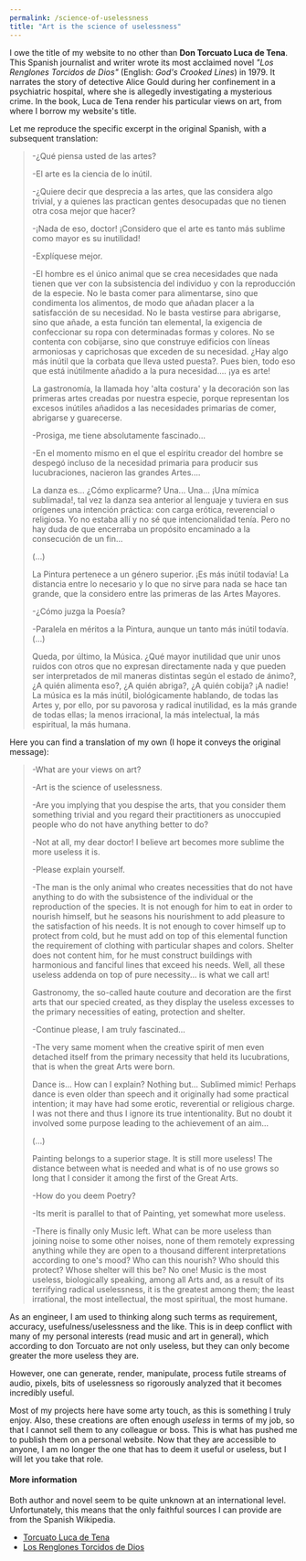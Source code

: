 ```yaml
---
permalink: /science-of-uselessness
title: "Art is the science of uselessness"
---
```


I owe the title of my website to no other than **Don Torcuato Luca de Tena**.
This Spanish journalist and writer wrote its most acclaimed novel
_"Los Renglones Torcidos de Dios"_
(English: _God's Crooked Lines_) in 1979.
It narrates the story of detective Alice Gould during her confinement in a psychiatric
hospital, where she is allegedly investigating a mysterious crime. In the book, Luca de Tena
render his particular views on art, from where I borrow my website's title.

Let me reproduce the specific excerpt in the original Spanish, with a subsequent translation:

>-¿Qué piensa usted de las artes?
>
>-El arte es la ciencia de lo inútil.
>
>-¿Quiere decir que desprecia a las artes, que las considera algo trivial, y a quienes las practican gentes desocupadas que no tienen otra cosa mejor que hacer?
>
>-¡Nada de eso, doctor! ¡Considero que el arte es tanto más sublime como mayor es su inutilidad!
>
>-Explíquese mejor.
>
>-El hombre es el único animal que se crea necesidades que nada tienen que ver con la subsistencia del individuo
>y con la reproducción de la especie. No le basta comer para alimentarse,
>sino que condimenta los alimentos, de modo que añadan placer a la satisfacción de su necesidad.
>No le basta vestirse para abrigarse, sino que añade, a esta función tan elemental,
>la exigencia de confeccionar su ropa con determinadas formas y colores.
>No se contenta con cobijarse, sino que construye edificios con líneas armoniosas y caprichosas
>que exceden de su necesidad.
>¿Hay algo más inútil que la corbata que lleva usted puesta?.
>Pues bien, todo eso que está inútilmente añadido a la pura necesidad.... ¡ya es arte!
>
>La gastronomía, la llamada hoy 'alta costura' y la decoración son las primeras artes creadas por nuestra especie, porque representan los excesos inútiles añadidos a las necesidades primarias de comer, abrigarse y guarecerse.
>
>-Prosiga, me tiene absolutamente fascinado...
>
>-En el momento mismo en el que el espíritu creador del hombre se despegó incluso de la necesidad primaria para producir sus lucubraciones, nacieron las grandes Artes....
>
>La danza es... ¿Cómo explicarme? Una... Una... ¡Una mímica sublimada!,
>tal vez la danza sea anterior al lenguaje y tuviera en sus orígenes una intención práctica:
>con carga erótica, reverencial o religiosa. Yo no estaba allí y no sé que intencionalidad tenía.
>Pero no hay duda de que encerraba un propósito encaminado a la consecución de un fin...
>
>(...)
>
>La Pintura pertenece a un género superior. ¡Es más inútil todavía! La distancia entre lo necesario y lo que no sirve para nada se hace tan grande, que la considero entre las primeras de las Artes Mayores.
>
>-¿Cómo juzga la Poesía?
>
>-Paralela en méritos a la Pintura, aunque un tanto más inútil todavía. (...)
>
>Queda, por último, la Música.
>¿Qué mayor inutilidad que unir unos ruidos con otros que no expresan directamente nada
>y que pueden ser interpretados de mil maneras distintas según el estado de ánimo?,
>¿A quién alimenta eso?, ¿A quién abriga?, ¿A quién cobija?
>¡A nadie! La música es la más inútil, biológicamente hablando,
>de todas las Artes y, por ello, por su pavorosa y radical inutilidad,
>es la más grande de todas ellas; la menos irracional, la más intelectual,
>la más espiritual, la más humana.

Here you can find a translation of my own (I hope it conveys the original message):

>-What are your views on art?
>
>-Art is the science of uselessness.
>
>-Are you implying that you despise the arts, that you consider them something trivial
>and you regard their practitioners as unoccupied people who do not have anything better to do?
>
>-Not at all, my dear doctor! I believe art becomes more sublime the more useless it is.
>
>-Please explain yourself.
>
>-The man is the only animal who creates necessities that do not have anything to do with
>the subsistence of the individual or the reproduction of the species. It is not enough for him
>to eat in order to nourish himself, but he seasons his nourishment to add pleasure to the
>satisfaction of his needs. It is not enough to cover himself up to protect from cold,
>but he must add on top
>of this elemental function the requirement of clothing with particular shapes and colors.
>Shelter does not content him, for he must construct buildings with harmonious and fanciful
>lines that exceed his needs. Well, all these useless addenda on top of pure necessity...
>is what we call art!
>
>Gastronomy, the so-called haute couture and decoration are the first arts that our specied
>created, as they display the useless excesses to the primary necessities of eating,
>protection and shelter.
>
>-Continue please, I am truly fascinated...
>
>-The very same moment when the creative spirit of men even detached itself from the primary
>necessity that held its lucubrations, that is when the great Arts were born.  
>
>Dance is... How can I explain? Nothing but... Sublimed mimic! Perhaps dance is even older than
>speech and it originally had some practical intention; it may have had some erotic, reverential
>or religious charge. I was not there and thus I ignore its true intentionality.
>But no doubt it involved some purpose leading to the achievement of an aim...
>
>(...)
>
>
>Painting belongs to a superior stage. It is still more useless! The distance between what is
>needed and what is of no use grows so long that I consider it among the first of the Great Arts.
>
>-How do you deem Poetry?
>
>-Its merit is parallel to that of Painting, yet somewhat more useless.
>
>-There is finally only Music left.
>What can be more useless than joining noise to some other noises, none of them
>remotely expressing anything while they are open to a thousand different interpretations
>according to one's mood? Who can this nourish? Who should this protect?
>Whose shelter will this be? No one! Music is the most useless, biologically speaking,
>among all Arts and, as a result of its terrifying radical uselessness, it is the greatest
>among them; the least irrational, the most intellectual, the most spiritual, the most humane.

As an engineer, I am used to thinking along such terms as requirement, accuracy,
usefulness/uselessness
and the like. This is in deep conflict with many of my personal interests (read music and art
in general), which according to don Torcuato are not only useless, but they can only become
greater the more useless they are.

However, one can generate, render, manipulate, process
futile streams of audio, pixels, bits of uselessness so rigorously analyzed that it becomes
incredibly useful.

Most of my projects here have some arty touch, as this is something I truly enjoy. Also,
these creations are often enough _useless_ in terms of my job, so that I cannot sell them
to any colleague or boss. This is what has pushed me to publish them on a personal website.
Now that they are accessible to anyone, I am no longer the one that has to deem it useful or
useless, but I will let you take that role.

#### More information

Both author and novel seem to be quite unknown at an international level. Unfortunately,
this means that the only faithful sources I can provide are from the Spanish Wikipedia.

* [Torcuato Luca de Tena](https://es.wikipedia.org/wiki/Torcuato_Luca_de_Tena_Brunet)
* [Los Renglones Torcidos de Dios](https://es.wikipedia.org/wiki/Los_renglones_torcidos_de_Dios)